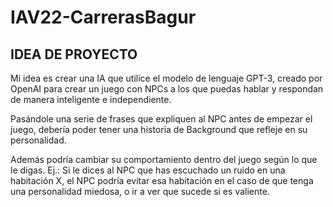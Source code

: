 # IAV22-CarrerasBagur

## IDEA DE PROYECTO

Mi idea es crear una IA que utilice el modelo de lenguaje GPT-3, creado por OpenAI para crear un juego con NPCs a los que puedas hablar y respondan de manera
inteligente e independiente.

Pasándole una serie de frases que expliquen al NPC antes de empezar el juego, debería poder tener una historia de Background que refleje en su
personalidad.

Además podría cambiar su comportamiento dentro del juego según lo que le digas.
Ej.: Si le dices al NPC que has escuchado un ruido en una habitación X, el NPC podría evitar esa habitación en el caso de que tenga una personalidad miedosa, 
o ir a ver que sucede si es valiente.
